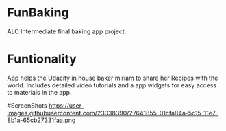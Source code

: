 # FunBaking
ALC Intermediate final baking app project.

# Funtionality
App helps the Udacity in house baker miriam to share her Recipes with the world.
Includes detailed video tutorials and a app widgets for easy access to materials in the app.

#ScreenShots
https://user-images.githubusercontent.com/23038390/27641855-01cfa84a-5c15-11e7-8b1a-65cb27331faa.png
